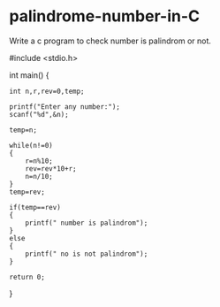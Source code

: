 # palindrome-number-in-C
Write a c program to check number is palindrom or not.

#include <stdio.h>

int main() {
    
    int n,r,rev=0,temp;
    
    printf("Enter any number:");
    scanf("%d",&n);
    
    temp=n;
    
    while(n!=0)
    {
        r=n%10;
        rev=rev*10+r;
        n=n/10;
    }
    temp=rev;
    
    if(temp==rev)
    {
        printf(" number is palindrom");
    }
    else 
    {
        printf(" no is not palindrom");
    }
    
    return 0;
}
